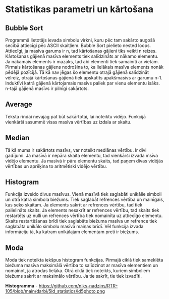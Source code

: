 # Statistikas parametri un kārtošana
## Bubble Sort
Programmā lietotājs ievada simbolu virkni, kuru pēc tam sakārto augošā secībā attiecīgi pēc ASCII skaitļiem. Bubble Sort pielieto nested loops. Attiecīgi, ja masīva garums ir n, tad kārtošanas gājieni tiks veikti n reizes. Kārtošanas gājienā masīva elements tiek salīdzināts ar nākamo elementu. Ja nākamais elements ir mazāks, tad abi elementi tiek samainīti ar vietām. Pirmais kārtošanas gājiens nodrošina to, ka lielākais masīva elements nonāk pēdējā pozīcījā. Tā kā nav jēgas šo elementu otrajā gājienā salīdzināt vēlreiz, otrajā kārtošanas gājienā tiek apskatīts apakšmasīvs ar garumu n-1. Induktīvi katrā gājienā kārtojamais masīvs paliek par vienu elementu īsāks. n-tajā gājienā masīvs ir pilnīgi sakārtots.
## Average
Teksta rindai nevajag pat būt sakārtotai, lai noteiktu vidējo. Funkcijā vienkārši sasummē visas masīva vērtības uz izdala ar skaitu.
## Median
Tā kā mums ir sakārtots masīvs, var noteikt mediānas vērtību. Ir divi gadījumi. Ja masīvā ir nepāra skaita elementu, tad vienkārši izvada msīva vidējo elementu. Ja masīvā ir pāra elementu skaits, tad paņem divas vidējās vērtības un aprēķina to aritmētiski vidējo vērtību.
## Histogram
Funkcija izveido divus masīvus. Vienā masīvā tiek saglabāti unikālie simboli un otrā katra simbola biežums. Tiek saglabāt refrences vērtība un mainīgais, kas seko skaitam. Ja elements sakrīt ar refrences vērtību, tad tiek palielināts skaits. Ja elements nesakrīt ar refrences vērtību, tad skaits tiek restartēts uz nulli un refrences vērtība tiek nomainīta uz attiecīgo elementu. Skaits restartēšanas brīdi tiek saglabāts biežuma masīva un refrence tiek saglabāta unikālo simbolu masīvā maiņas brīdī. Vēl funkcija izvada informāciju tā, ka katram unikālajam elementam pretī ir biežums.
## Moda
Moda tiek noteikta iekšpus histogram funkcijas. Pirmajā ciklā tiek sameklēta biežuma masīva maksimālā vērtība to salīdzinot ar masīva elementiem un nomainot, ja atrodas lielāka.
Otrā ciklā tiek noteikts, kuriem simboliem biežums sakrīt ar maksimālo vērtību. Ja tie sakrīt, tie tiek izvadīti.

**Histogramma** - https://github.com/niks-nadzins/RTR-105/blob/main/darbi/5ld_statistics/ld5photo.png


